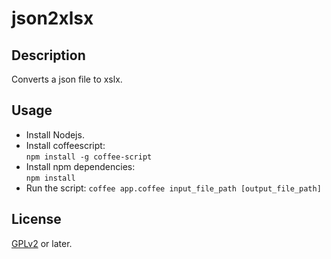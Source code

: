 # json2xlsx

## Description
Converts a json file to xslx. 

## Usage
  * Install Nodejs.
  * Install coffeescript:  
  `npm install -g coffee-script`
  * Install npm dependencies:  
  `npm install`
  * Run the script:
  `coffee app.coffee input_file_path [output_file_path]`

## License
[GPLv2](http://www.gnu.org/licenses/gpl-2.0.html) or later.